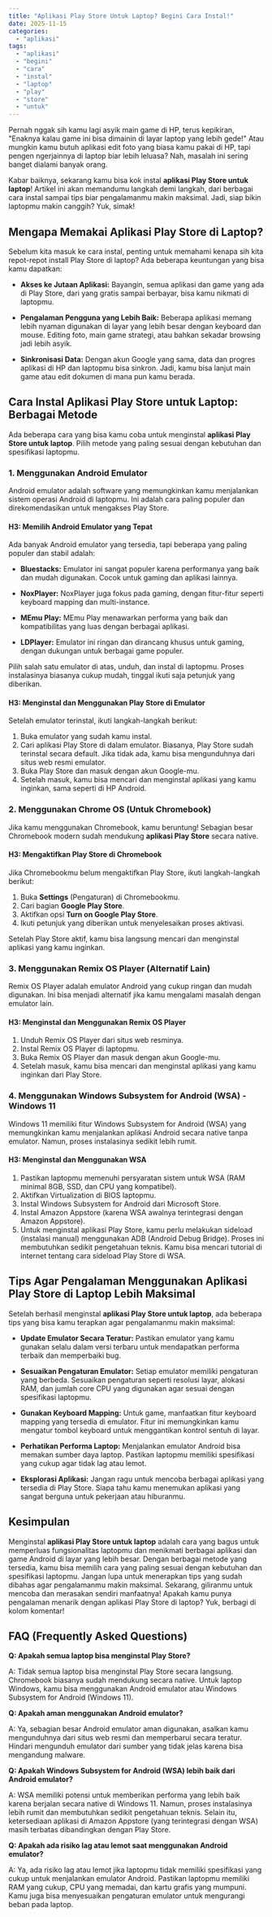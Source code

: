 ```yaml
---
title: "Aplikasi Play Store Untuk Laptop? Begini Cara Instal!"
date: 2025-11-15
categories: 
  - "aplikasi"
tags: 
  - "aplikasi"
  - "begini"
  - "cara"
  - "instal"
  - "laptop"
  - "play"
  - "store"
  - "untuk"
---
```


Pernah nggak sih kamu lagi asyik main game di HP, terus kepikiran, "Enaknya kalau game ini bisa dimainin di layar laptop yang lebih gede!" Atau mungkin kamu butuh aplikasi edit foto yang biasa kamu pakai di HP, tapi pengen ngerjainnya di laptop biar lebih leluasa? Nah, masalah ini sering banget dialami banyak orang.

Kabar baiknya, sekarang kamu bisa kok instal **aplikasi Play Store untuk laptop**! Artikel ini akan memandumu langkah demi langkah, dari berbagai cara instal sampai tips biar pengalamanmu makin maksimal. Jadi, siap bikin laptopmu makin canggih? Yuk, simak!

## Mengapa Memakai Aplikasi Play Store di Laptop?

Sebelum kita masuk ke cara instal, penting untuk memahami kenapa sih kita repot-repot install Play Store di laptop? Ada beberapa keuntungan yang bisa kamu dapatkan:

- **Akses ke Jutaan Aplikasi:** Bayangin, semua aplikasi dan game yang ada di Play Store, dari yang gratis sampai berbayar, bisa kamu nikmati di laptopmu.
    
- **Pengalaman Pengguna yang Lebih Baik:** Beberapa aplikasi memang lebih nyaman digunakan di layar yang lebih besar dengan keyboard dan mouse. Editing foto, main game strategi, atau bahkan sekadar browsing jadi lebih asyik.
    
- **Sinkronisasi Data:** Dengan akun Google yang sama, data dan progres aplikasi di HP dan laptopmu bisa sinkron. Jadi, kamu bisa lanjut main game atau edit dokumen di mana pun kamu berada.
    

## Cara Instal Aplikasi Play Store untuk Laptop: Berbagai Metode

Ada beberapa cara yang bisa kamu coba untuk menginstal **aplikasi Play Store untuk laptop**. Pilih metode yang paling sesuai dengan kebutuhan dan spesifikasi laptopmu.

### 1\. Menggunakan Android Emulator

Android emulator adalah software yang memungkinkan kamu menjalankan sistem operasi Android di laptopmu. Ini adalah cara paling populer dan direkomendasikan untuk mengakses Play Store.

#### H3: Memilih Android Emulator yang Tepat

Ada banyak Android emulator yang tersedia, tapi beberapa yang paling populer dan stabil adalah:

- **Bluestacks:** Emulator ini sangat populer karena performanya yang baik dan mudah digunakan. Cocok untuk gaming dan aplikasi lainnya.
    
- **NoxPlayer:** NoxPlayer juga fokus pada gaming, dengan fitur-fitur seperti keyboard mapping dan multi-instance.
    
- **MEmu Play:** MEmu Play menawarkan performa yang baik dan kompatibilitas yang luas dengan berbagai aplikasi.
    
- **LDPlayer:** Emulator ini ringan dan dirancang khusus untuk gaming, dengan dukungan untuk berbagai game populer.
    

Pilih salah satu emulator di atas, unduh, dan instal di laptopmu. Proses instalasinya biasanya cukup mudah, tinggal ikuti saja petunjuk yang diberikan.

#### H3: Menginstal dan Menggunakan Play Store di Emulator

Setelah emulator terinstal, ikuti langkah-langkah berikut:

1. Buka emulator yang sudah kamu instal.
2. Cari aplikasi Play Store di dalam emulator. Biasanya, Play Store sudah terinstal secara default. Jika tidak ada, kamu bisa mengunduhnya dari situs web resmi emulator.
3. Buka Play Store dan masuk dengan akun Google-mu.
4. Setelah masuk, kamu bisa mencari dan menginstal aplikasi yang kamu inginkan, sama seperti di HP Android.

### 2\. Menggunakan Chrome OS (Untuk Chromebook)

Jika kamu menggunakan Chromebook, kamu beruntung! Sebagian besar Chromebook modern sudah mendukung **aplikasi Play Store** secara native.

#### H3: Mengaktifkan Play Store di Chromebook

Jika Chromebookmu belum mengaktifkan Play Store, ikuti langkah-langkah berikut:

1. Buka **Settings** (Pengaturan) di Chromebookmu.
2. Cari bagian **Google Play Store**.
3. Aktifkan opsi **Turn on Google Play Store**.
4. Ikuti petunjuk yang diberikan untuk menyelesaikan proses aktivasi.

Setelah Play Store aktif, kamu bisa langsung mencari dan menginstal aplikasi yang kamu inginkan.

### 3\. Menggunakan Remix OS Player (Alternatif Lain)

Remix OS Player adalah emulator Android yang cukup ringan dan mudah digunakan. Ini bisa menjadi alternatif jika kamu mengalami masalah dengan emulator lain.

#### H3: Menginstal dan Menggunakan Remix OS Player

1. Unduh Remix OS Player dari situs web resminya.
2. Instal Remix OS Player di laptopmu.
3. Buka Remix OS Player dan masuk dengan akun Google-mu.
4. Setelah masuk, kamu bisa mencari dan menginstal aplikasi yang kamu inginkan dari Play Store.

### 4\. Menggunakan Windows Subsystem for Android (WSA) - Windows 11

Windows 11 memiliki fitur Windows Subsystem for Android (WSA) yang memungkinkan kamu menjalankan aplikasi Android secara native tanpa emulator. Namun, proses instalasinya sedikit lebih rumit.

#### H3: Menginstal dan Menggunakan WSA

1. Pastikan laptopmu memenuhi persyaratan sistem untuk WSA (RAM minimal 8GB, SSD, dan CPU yang kompatibel).
2. Aktifkan Virtualization di BIOS laptopmu.
3. Instal Windows Subsystem for Android dari Microsoft Store.
4. Instal Amazon Appstore (karena WSA awalnya terintegrasi dengan Amazon Appstore).
5. Untuk menginstal aplikasi Play Store, kamu perlu melakukan sideload (instalasi manual) menggunakan ADB (Android Debug Bridge). Proses ini membutuhkan sedikit pengetahuan teknis. Kamu bisa mencari tutorial di internet tentang cara sideload Play Store di WSA.

## Tips Agar Pengalaman Menggunakan Aplikasi Play Store di Laptop Lebih Maksimal

Setelah berhasil menginstal **aplikasi Play Store untuk laptop**, ada beberapa tips yang bisa kamu terapkan agar pengalamanmu makin maksimal:

- **Update Emulator Secara Teratur:** Pastikan emulator yang kamu gunakan selalu dalam versi terbaru untuk mendapatkan performa terbaik dan memperbaiki bug.
    
- **Sesuaikan Pengaturan Emulator:** Setiap emulator memiliki pengaturan yang berbeda. Sesuaikan pengaturan seperti resolusi layar, alokasi RAM, dan jumlah core CPU yang digunakan agar sesuai dengan spesifikasi laptopmu.
    
- **Gunakan Keyboard Mapping:** Untuk game, manfaatkan fitur keyboard mapping yang tersedia di emulator. Fitur ini memungkinkan kamu mengatur tombol keyboard untuk menggantikan kontrol sentuh di layar.
    
- **Perhatikan Performa Laptop:** Menjalankan emulator Android bisa memakan sumber daya laptop. Pastikan laptopmu memiliki spesifikasi yang cukup agar tidak lag atau lemot.
    
- **Eksplorasi Aplikasi:** Jangan ragu untuk mencoba berbagai aplikasi yang tersedia di Play Store. Siapa tahu kamu menemukan aplikasi yang sangat berguna untuk pekerjaan atau hiburanmu.
    

## Kesimpulan

Menginstal **aplikasi Play Store untuk laptop** adalah cara yang bagus untuk memperluas fungsionalitas laptopmu dan menikmati berbagai aplikasi dan game Android di layar yang lebih besar. Dengan berbagai metode yang tersedia, kamu bisa memilih cara yang paling sesuai dengan kebutuhan dan spesifikasi laptopmu. Jangan lupa untuk menerapkan tips yang sudah dibahas agar pengalamanmu makin maksimal. Sekarang, giliranmu untuk mencoba dan merasakan sendiri manfaatnya! Apakah kamu punya pengalaman menarik dengan aplikasi Play Store di laptop? Yuk, berbagi di kolom komentar!

## FAQ (Frequently Asked Questions)

**Q: Apakah semua laptop bisa menginstal Play Store?**

A: Tidak semua laptop bisa menginstal Play Store secara langsung. Chromebook biasanya sudah mendukung secara native. Untuk laptop Windows, kamu bisa menggunakan Android emulator atau Windows Subsystem for Android (Windows 11).

**Q: Apakah aman menggunakan Android emulator?**

A: Ya, sebagian besar Android emulator aman digunakan, asalkan kamu mengunduhnya dari situs web resmi dan memperbarui secara teratur. Hindari mengunduh emulator dari sumber yang tidak jelas karena bisa mengandung malware.

**Q: Apakah Windows Subsystem for Android (WSA) lebih baik dari Android emulator?**

A: WSA memiliki potensi untuk memberikan performa yang lebih baik karena berjalan secara native di Windows 11. Namun, proses instalasinya lebih rumit dan membutuhkan sedikit pengetahuan teknis. Selain itu, ketersediaan aplikasi di Amazon Appstore (yang terintegrasi dengan WSA) masih terbatas dibandingkan dengan Play Store.

**Q: Apakah ada risiko lag atau lemot saat menggunakan Android emulator?**

A: Ya, ada risiko lag atau lemot jika laptopmu tidak memiliki spesifikasi yang cukup untuk menjalankan emulator Android. Pastikan laptopmu memiliki RAM yang cukup, CPU yang memadai, dan kartu grafis yang mumpuni. Kamu juga bisa menyesuaikan pengaturan emulator untuk mengurangi beban pada laptop.
